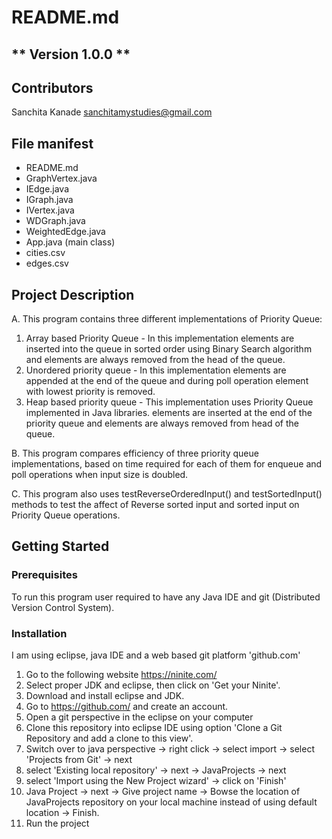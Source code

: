 # README.md
** Version 1.0.0 **
--
## Contributors
Sanchita Kanade <sanchitamystudies@gmail.com>

## File manifest
  - README.md
  - GraphVertex.java
  - IEdge.java
  - IGraph.java
  - IVertex.java
  - WDGraph.java
  - WeightedEdge.java
  - App.java (main class)
  - cities.csv
  - edges.csv
   
## Project Description

A.  This program contains three different implementations of Priority Queue:
1) Array based Priority Queue - In this implementation elements are inserted into the queue in sorted order using 
Binary Search algorithm and elements are always removed from the head of the queue.
2) Unordered priority queue - In this implementation elements are appended at the end of the queue and during poll operation
element with lowest priority is removed.
3) Heap based priority queue - This implementation uses Priority Queue implemented in Java libraries.
elements are inserted at the end of the priority queue and elements are always removed from head of the queue.

B. This program compares efficiency of three priority queue implementations, based on time required for each of them 
for enqueue and poll operations when input size is doubled.

C. This program also uses testReverseOrderedInput() and testSortedInput() methods to test the affect of Reverse sorted input 
and sorted input on Priority Queue operations.
	 
## Getting Started

### Prerequisites

 To run this program user required to have any Java IDE and git (Distributed Version Control System).

### Installation
I am using eclipse, java IDE and a web based git platform 'github.com'
1. Go to the following website
   https://ninite.com/
2. Select proper JDK and eclipse, then click on 'Get your Ninite'. 
3. Download and install eclipse and JDK.
4. Go to https://github.com/ and create an account.
5. Open a git perspective in the eclipse on your computer
6. Clone this repository into eclipse IDE using option 'Clone a Git Repository and add a clone to this view'.
7. Switch over to java perspective -> right click -> select import -> select 'Projects from Git' -> next
8. select 'Existing local repository' -> next -> JavaProjects -> next
9. select 'Import using the New Project wizard' -> click on 'Finish'
10. Java Project -> next -> Give project name -> Bowse the location of JavaProjects repository on your local machine 
instead of using default location -> Finish.
11. Run the project

